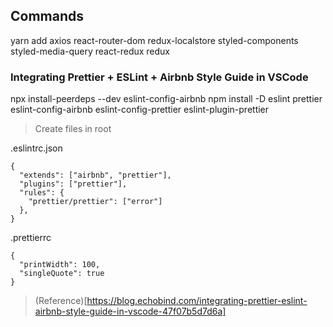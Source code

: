 ## Commands

yarn add axios react-router-dom redux-localstore styled-components styled-media-query react-redux redux

### Integrating Prettier + ESLint + Airbnb Style Guide in VSCode

npx install-peerdeps --dev eslint-config-airbnb
npm install -D eslint prettier eslint-config-airbnb eslint-config-prettier eslint-plugin-prettier

> Create files in root

.eslintrc.json

```
{
  "extends": ["airbnb", "prettier"],
  "plugins": ["prettier"],
  "rules": {
    "prettier/prettier": ["error"]
  },
}
```

.prettierrc

```
{
  "printWidth": 100,
  "singleQuote": true
}
```

> (Reference)[https://blog.echobind.com/integrating-prettier-eslint-airbnb-style-guide-in-vscode-47f07b5d7d6a]
